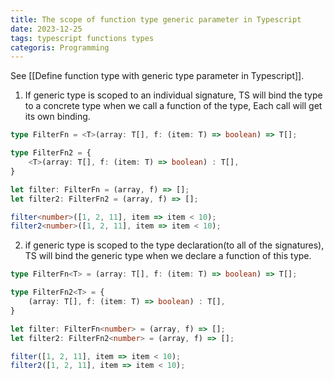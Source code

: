 ```yaml
---
title: The scope of function type generic parameter in Typescript
date: 2023-12-25
tags: typescript functions types
categoris: Programming
---
```


See [[Define function type with generic type parameter in Typescript]].

1. If generic type is scoped to an individual signature, TS will bind the type to a concrete type when we call a function of the type, Each call will get its own binding.

```typescript
type FilterFn = <T>(array: T[], f: (item: T) => boolean) => T[];

type FilterFn2 = {
    <T>(array: T[], f: (item: T) => boolean) : T[],
}

let filter: FilterFn = (array, f) => [];
let filter2: FilterFn2 = (array, f) => [];

filter<number>([1, 2, 11], item => item < 10);
filter2<number>([1, 2, 11], item => item < 10);
```

2. if generic type is scoped to the type declaration(to all of the signatures),  TS will bind the generic type when we declare a function of this type.

```typescript
type FilterFn<T> = (array: T[], f: (item: T) => boolean) => T[];

type FilterFn2<T> = {
    (array: T[], f: (item: T) => boolean) : T[],
}

let filter: FilterFn<number> = (array, f) => [];
let filter2: FilterFn2<number> = (array, f) => [];

filter([1, 2, 11], item => item < 10);
filter2([1, 2, 11], item => item < 10);
```
